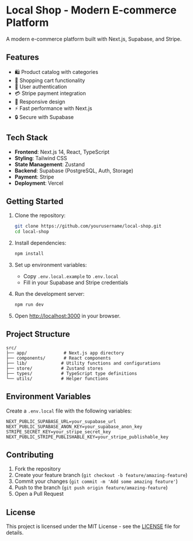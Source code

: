 # Local Shop - Modern E-commerce Platform

A modern e-commerce platform built with Next.js, Supabase, and Stripe.

## Features

- 🛍️ Product catalog with categories
- 🛒 Shopping cart functionality
- 👤 User authentication
- 💳 Stripe payment integration
- 📱 Responsive design
- ⚡ Fast performance with Next.js
- 🔒 Secure with Supabase

## Tech Stack

- **Frontend**: Next.js 14, React, TypeScript
- **Styling**: Tailwind CSS
- **State Management**: Zustand
- **Backend**: Supabase (PostgreSQL, Auth, Storage)
- **Payment**: Stripe
- **Deployment**: Vercel

## Getting Started

1. Clone the repository:
   ```bash
   git clone https://github.com/yourusername/local-shop.git
   cd local-shop
   ```

2. Install dependencies:
   ```bash
   npm install
   ```

3. Set up environment variables:
   - Copy `.env.local.example` to `.env.local`
   - Fill in your Supabase and Stripe credentials

4. Run the development server:
   ```bash
   npm run dev
   ```

5. Open [http://localhost:3000](http://localhost:3000) in your browser.

## Project Structure

```
src/
├── app/              # Next.js app directory
├── components/       # React components
├── lib/             # Utility functions and configurations
├── store/           # Zustand stores
├── types/           # TypeScript type definitions
└── utils/           # Helper functions
```

## Environment Variables

Create a `.env.local` file with the following variables:

```env
NEXT_PUBLIC_SUPABASE_URL=your_supabase_url
NEXT_PUBLIC_SUPABASE_ANON_KEY=your_supabase_anon_key
STRIPE_SECRET_KEY=your_stripe_secret_key
NEXT_PUBLIC_STRIPE_PUBLISHABLE_KEY=your_stripe_publishable_key
```

## Contributing

1. Fork the repository
2. Create your feature branch (`git checkout -b feature/amazing-feature`)
3. Commit your changes (`git commit -m 'Add some amazing feature'`)
4. Push to the branch (`git push origin feature/amazing-feature`)
5. Open a Pull Request

## License

This project is licensed under the MIT License - see the [LICENSE](LICENSE) file for details. 